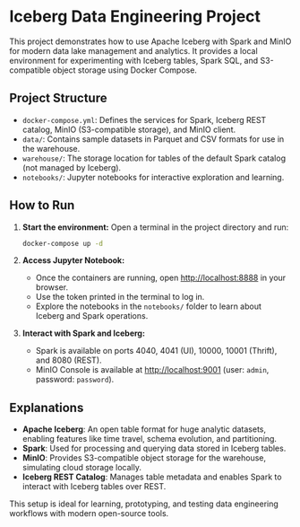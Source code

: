 
# Iceberg Data Engineering Project

This project demonstrates how to use Apache Iceberg with Spark and MinIO for modern data lake management and analytics. It provides a local environment for experimenting with Iceberg tables, Spark SQL, and S3-compatible object storage using Docker Compose.

## Project Structure

- `docker-compose.yml`: Defines the services for Spark, Iceberg REST catalog, MinIO (S3-compatible storage), and MinIO client.
- `data/`: Contains sample datasets in Parquet and CSV formats for use in the warehouse.
- `warehouse/`: The storage location for tables of the default Spark catalog (not managed by Iceberg).
- `notebooks/`: Jupyter notebooks for interactive exploration and learning.

## How to Run

1. **Start the environment:**
   Open a terminal in the project directory and run:
   
   ```sh
   docker-compose up -d
   ```

2. **Access Jupyter Notebook:**
   - Once the containers are running, open [http://localhost:8888](http://localhost:8888) in your browser.
   - Use the token printed in the terminal to log in.
   - Explore the notebooks in the `notebooks/` folder to learn about Iceberg and Spark operations.

3. **Interact with Spark and Iceberg:**
   - Spark is available on ports 4040, 4041 (UI), 10000, 10001 (Thrift), and 8080 (REST).
   - MinIO Console is available at [http://localhost:9001](http://localhost:9001) (user: `admin`, password: `password`).

## Explanations

- **Apache Iceberg**: An open table format for huge analytic datasets, enabling features like time travel, schema evolution, and partitioning.
- **Spark**: Used for processing and querying data stored in Iceberg tables.
- **MinIO**: Provides S3-compatible object storage for the warehouse, simulating cloud storage locally.
- **Iceberg REST Catalog**: Manages table metadata and enables Spark to interact with Iceberg tables over REST.

This setup is ideal for learning, prototyping, and testing data engineering workflows with modern open-source tools.
